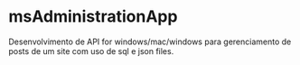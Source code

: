 # msAdministrationApp

Desenvolvimento de API for windows/mac/windows para gerenciamento de posts de um site com uso de sql e json files.